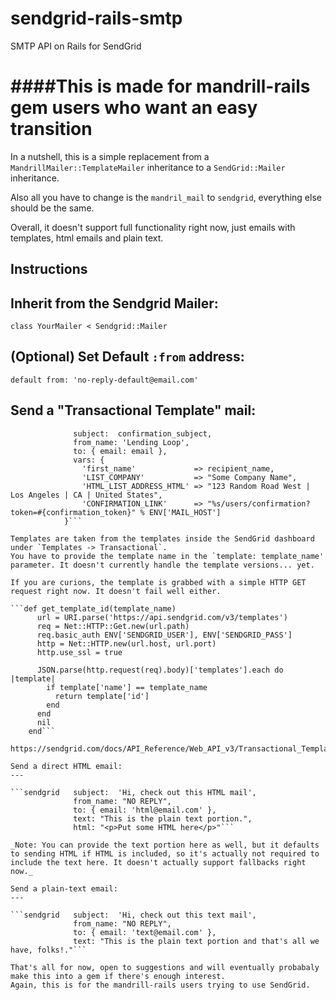 # sendgrid-rails-smtp
SMTP API on Rails for SendGrid

####This is made for mandrill-rails gem users who want an easy transition
===

In a nutshell, this is a simple replacement from a `MandrillMailer::TemplateMailer` inheritance to a `SendGrid::Mailer` inheritance.

Also all you have to change is the `mandril_mail` to `sendgrid`, everything else should be the same.

Overall, it doesn't support full functionality right now, just emails with templates, html emails and plain text.

## Instructions

Inherit from the Sendgrid Mailer:
---

`class YourMailer < Sendgrid::Mailer`


(Optional) Set Default `:from` address:
---

`default from: 'no-reply-default@email.com'`

Send a "Transactional Template" mail:
---

```sendgrid   template: confirmation_template,
              subject:  confirmation_subject,
              from_name: 'Lending Loop',
              to: { email: email },
              vars: {
                'first_name'             => recipient_name,
                'LIST_COMPANY'           => "Some Company Name",
                'HTML_LIST_ADDRESS_HTML' => "123 Random Road West | Los Angeles | CA | United States",
                'CONFIRMATION_LINK'      => "%s/users/confirmation?token=#{confirmation_token}" % ENV['MAIL_HOST']
            }```

Templates are taken from the templates inside the SendGrid dashboard under `Templates -> Transactional`.
You have to provide the template name in the `template: template_name' parameter. It doesn't currently handle the template versions... yet.

If you are curions, the template is grabbed with a simple HTTP GET request right now. It doesn't fail well either.

```def get_template_id(template_name)
      url = URI.parse('https://api.sendgrid.com/v3/templates')
      req = Net::HTTP::Get.new(url.path)
      req.basic_auth ENV['SENDGRID_USER'], ENV['SENDGRID_PASS']
      http = Net::HTTP.new(url.host, url.port)
      http.use_ssl = true

      JSON.parse(http.request(req).body)['templates'].each do |template|
        if template['name'] == template_name
          return template['id']
        end
      end
      nil
    end```

https://sendgrid.com/docs/API_Reference/Web_API_v3/Transactional_Templates/smtpapi.html

Send a direct HTML email:
---

```sendgrid   subject:  'Hi, check out this HTML mail',
              from_name: "NO REPLY",
              to: { email: 'html@email.com' },
              text: "This is the plain text portion.",
              html: "<p>Put some HTML here</p>"```
              
_Note: You can provide the text portion here as well, but it defaults to sending HTML if HTML is included, so it's actually not required to include the text here. It doesn't actually support fallbacks right now._

Send a plain-text email:
---

```sendgrid   subject:  'Hi, check out this text mail',
              from_name: "NO REPLY",
              to: { email: 'text@email.com' },
              text: "This is the plain text portion and that's all we have, folks!."```

That's all for now, open to suggestions and will eventually probabaly make this into a gem if there's enough interest.
Again, this is for the mandrill-rails users trying to use SendGrid.
